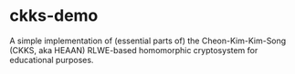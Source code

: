 # ckks-demo
A simple implementation of (essential parts of) the Cheon-Kim-Kim-Song (CKKS, aka HEAAN) RLWE-based homomorphic cryptosystem for educational purposes.
